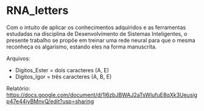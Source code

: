 # RNA_letters
Com o intuito de aplicar os conhecimentos adquiridos e as ferramentas estudadas na disciplina de Desenvolvimento de Sistemas Inteligentes, o presente trabalho se propõe em treinar uma rede neural para que o mesma reconheça os algarismo, estando eles na forma manuscrita.


Arquivos:
  - Digitos_Ester = dois caracteres (A, E)
  - Digitos_Igor = três caracteres (A, B, E)

Relatório:
  https://docs.google.com/document/d/1l6zbJBWAJ2aTsWlufuE8qXk3Ueusigp47e44iyBMnvQ/edit?usp=sharing
